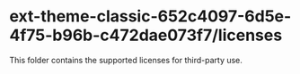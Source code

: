 # ext-theme-classic-652c4097-6d5e-4f75-b96b-c472dae073f7/licenses

This folder contains the supported licenses for third-party use.
